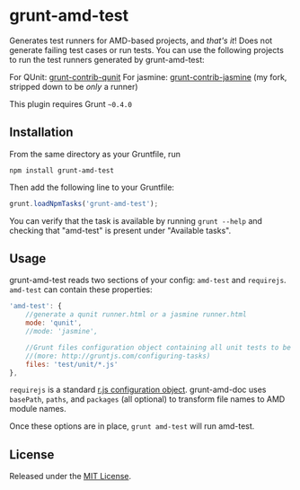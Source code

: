 grunt-amd-test
==============

Generates test runners for AMD-based projects, and *that's it*! Does not
generate failing test cases or run tests. You can use the following projects to
run the test runners generated by grunt-amd-test:

For QUnit: [grunt-contrib-qunit](https://github.com/gruntjs/grunt-contrib-qunit)
For jasmine:
[grunt-contrib-jasmine](https://github.com/zship/grunt-contrib-jasmine) (my
fork, stripped down to be *only* a runner)

This plugin requires Grunt `~0.4.0`


Installation
-------------

From the same directory as your Gruntfile, run

```
npm install grunt-amd-test
```

Then add the following line to your Gruntfile:

```js
grunt.loadNpmTasks('grunt-amd-test');
```

You can verify that the task is available by running `grunt --help` and
checking that "amd-test" is present under "Available tasks".


Usage
-----

grunt-amd-test reads two sections of your config: `amd-test` and `requirejs`.
`amd-test` can contain these properties:

```js
'amd-test': {
	//generate a qunit runner.html or a jasmine runner.html
	mode: 'qunit',
	//mode: 'jasmine',

	//Grunt files configuration object containing all unit tests to be included
	//(more: http://gruntjs.com/configuring-tasks)
	files: 'test/unit/*.js'
},
```

`requirejs` is a standard [r.js configuration
object](https://github.com/jrburke/r.js/blob/master/build/example.build.js).
grunt-amd-doc uses `basePath`, `paths`, and `packages` (all optional) to
transform file names to AMD module names.

Once these options are in place, `grunt amd-test` will run amd-test.


License
-------

Released under the [MIT
License](http://www.opensource.org/licenses/mit-license.php).
